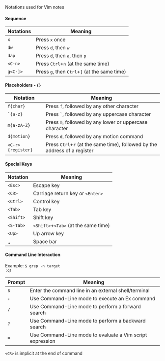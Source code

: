 Notations used for Vim notes

#### Sequence

|Notations|Meaning|
|---|---|
|`x`|Press `x` once|
|`dw`|Press `d`, then `w`|
|`dap`|Press `d`, then `a`, then `p`|
|`<C-n>`|Press `Ctrl`+`n` (at the same time)|
|`g<C-]>`|Press `g`, then `Ctrl`+`]` (at the same time)|

#### Placeholders - `{}`

|Notation|Meaning|
|---|---|
|`f{char}`|Press `f`, followed by any other character|
|<code>`{a-z}</code>|Press <code>`</code>, followed by any uppercase character|
|<code>m{a-zA-Z}</code>|Press `m`, followed by any lower or uppercase character|
|`d{motion}`|Press `d`, followed by any motion command|
|`<C-r>{register}`|Press `Ctrl`+`r` (at the same time), followed by the address of a register|

#### Special Keys

|Notation|Meaning|
|---|---|
|`<Esc>`|Escape key|
|`<CR>`|Carriage return key or `<Enter>`|
|`<Ctrl>`|Control key|
|`<Tab>`|Tab key|
|`<Shift>`|Shift key|
|`<S-Tab>`|`<Shift>`+`<Tab>` (at the same time)|
|`<Up>`|Up arrow key|
|`␣`|Space bar|

#### Command Line Interaction

Example: 
`$ grep -n target`  
`:q!`  

|Prompt|Meaning|
|---|---|
|`$`|Enter the command line in an external shell/terminal|
|`:`|Use Command-Line mode to execute an Ex command|
|`/`|Use Command-Line mode to perform a forward search|
|`?`|Use Command-Line mode to perform a backward search|
|`=`|Use Command-Line mode to evaluate a Vim script expression|

`<CR>` is implicit at the end of command  

